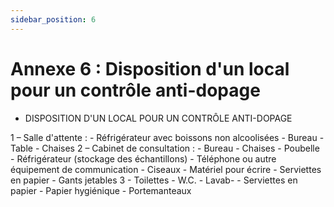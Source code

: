 ```yaml
---
sidebar_position: 6
---
```


# Annexe 6 : Disposition d'un local pour un contrôle anti-dopage

- DISPOSITION D'UN LOCAL POUR UN CONTRÔLE ANTI-DOPAGE

1 – Salle d'attente : - Réfrigérateur avec boissons non alcoolisées - Bureau - Table - Chaises
2 – Cabinet de consultation : - Bureau - Chaises - Poubelle - Réfrigérateur (stockage des échantillons) - Téléphone ou autre équipement de communication - Ciseaux - Matériel pour écrire - Serviettes en papier - Gants jetables
3 - Toilettes - W.C. - Lavab- - Serviettes en papier - Papier hygiénique - Portemanteaux
